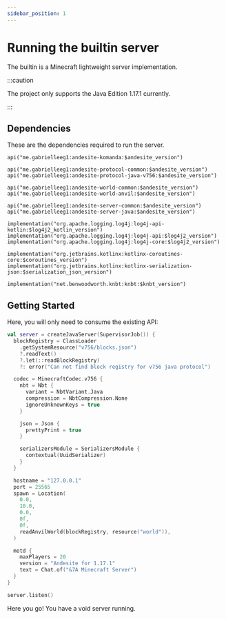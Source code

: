 ```yaml
---
sidebar_position: 1
---
```


# Running the builtin server

The builtin is a Minecraft lightweight server implementation.

:::caution

The project only supports the Java Edition 1.17.1 currently.

:::

## Dependencies

These are the dependencies required to run the server.

```
api("me.gabrielleeg1:andesite-komanda:$andesite_version")

api("me.gabrielleeg1:andesite-protocol-common:$andesite_version")
api("me.gabrielleeg1:andesite-protocol-java-v756:$andesite_version")

api("me.gabrielleeg1:andesite-world-common:$andesite_version")
api("me.gabrielleeg1:andesite-world-anvil:$andesite_version")

api("me.gabrielleeg1:andesite-server-common:$andesite_version")
api("me.gabrielleeg1:andesite-server-java:$andesite_version")

implementation("org.apache.logging.log4j:log4j-api-kotlin:$log4j2_kotlin_version")
implementation("org.apache.logging.log4j:log4j-api:$log4j2_version")
implementation("org.apache.logging.log4j:log4j-core:$log4j2_version")

implementation("org.jetbrains.kotlinx:kotlinx-coroutines-core:$coroutines_version")
implementation("org.jetbrains.kotlinx:kotlinx-serialization-json:$serialization_json_version")

implementation("net.benwoodworth.knbt:knbt:$knbt_version")
```

## Getting Started

Here, you will only need to consume the existing API:

```kotlin title="main.kt"
val server = createJavaServer(SupervisorJob()) {
  blockRegistry = ClassLoader
    .getSystemResource("v756/blocks.json")
    ?.readText()
    ?.let(::readBlockRegistry)
    ?: error("Can not find block registry for v756 java protocol")

  codec = MinecraftCodec.v756 {
    nbt = Nbt {
      variant = NbtVariant.Java
      compression = NbtCompression.None
      ignoreUnknownKeys = true
    }

    json = Json {
      prettyPrint = true
    }

    serializersModule = SerializersModule {
      contextual(UuidSerializer)
    }
  }

  hostname = "127.0.0.1"
  port = 25565
  spawn = Location(
    0.0,
    10.0,
    0.0,
    0f,
    0f,
    readAnvilWorld(blockRegistry, resource("world")),
  )

  motd {
    maxPlayers = 20
    version = "Andesite for 1.17.1"
    text = Chat.of("&7A Minecraft Server")
  }
}

server.listen()
```

Here you go! You have a void server running.
